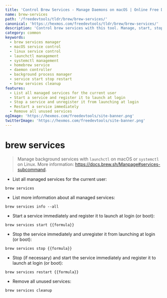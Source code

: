 ```yaml
---
title: 'Control Brew Services - Manage Daemons on macOS | Online Free DevTools by Hexmos'
name: brew-services
path: '/freedevtools/tldr/brew/brew-services/'
canonical: 'https://hexmos.com/freedevtools/tldr/brew/brew-services/'
description: 'Control brew services with this tool. Manage, start, stop, and restart background processes using launchctl and systemctl. Free online tool, no registration required.'
category: common
keywords:
  - brew services manager
  - macOS service control
  - linux service control
  - launchctl management
  - systemctl management
  - homebrew service
  - daemon controller
  - background process manager
  - service start stop restart
  - brew services cleanup
features:
  - List all managed services for the current user
  - Start a service and register it to launch at login
  - Stop a service and unregister it from launching at login
  - Restart a service immediately
  - Remove all unused services
ogImage: 'https://hexmos.com/freedevtools/site-banner.png'
twitterImage: 'https://hexmos.com/freedevtools/site-banner.png'
---
```


# brew services

> Manage background services with `launchctl` on macOS or `systemctl` on Linux.
> More information: <https://docs.brew.sh/Manpage#services-subcommand>.

- List all managed services for the current user:

`brew services`

- List more information about all managed services:

`brew services info --all`

- Start a service immediately and register it to launch at login (or boot):

`brew services start {{formula}}`

- Stop the service immediately and unregister it from launching at login (or boot):

`brew services stop {{formula}}`

- Stop (if necessary) and start the service immediately and register it to launch at login (or boot):

`brew services restart {{formula}}`

- Remove all unused services:

`brew services cleanup`
